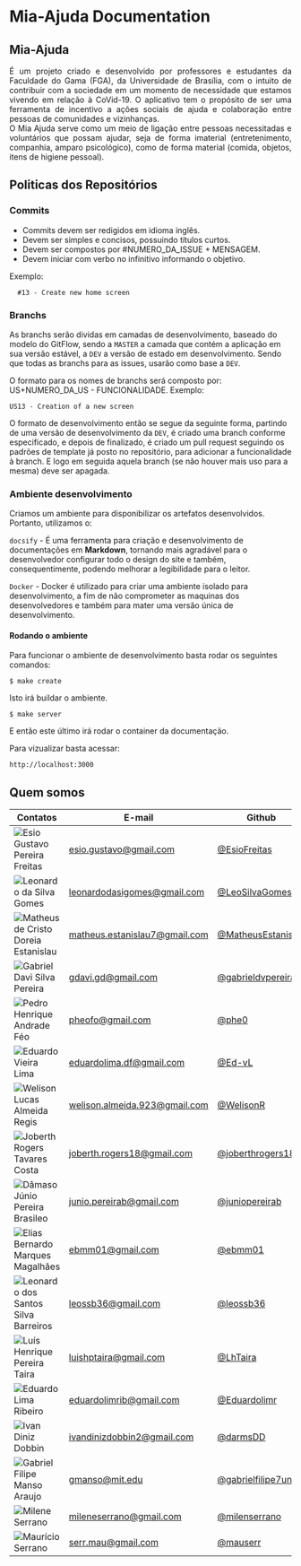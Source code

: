 # Mia-Ajuda Documentation

## Mia-Ajuda

<p align="justify">É um projeto criado e desenvolvido por professores e estudantes da Faculdade do Gama (FGA), da Universidade de Brasília, com o intuito de contribuir com a sociedade em um momento de necessidade que estamos vivendo em relação à CoVid-19. O aplicativo tem o propósito de ser uma ferramenta de incentivo a ações sociais de ajuda e colaboração entre pessoas de comunidades e vizinhanças.<br>O Mia Ajuda serve como um meio de ligação entre pessoas necessitadas e voluntários que possam ajudar, seja de forma imaterial (entretenimento, companhia, amparo psicológico), como de forma material (comida, objetos, itens de higiene pessoal).</p>

## Politicas dos Repositórios

### Commits

- Commits devem ser redigidos em idioma inglês.
- Devem ser simples e concisos, possuindo títulos curtos.
- Devem ser compostos por #NUMERO_DA_ISSUE + MENSAGEM.
- Devem iniciar com verbo no infinitivo informando o objetivo.

Exemplo:
```
  #13 - Create new home screen
```

### Branchs

As branchs serão dividas em camadas de desenvolvimento, baseado do modelo do GitFlow, sendo a `MASTER` a camada que contém a aplicação em sua versão estável, a `DEV` a versão de estado em desenvolvimento. Sendo que todas as branchs para as issues, usarão como base a `DEV`.

O formato para os nomes de branchs será composto por: US+NUMERO_DA_US - FUNCIONALIDADE.
Exemplo:
```
US13 - Creation of a new screen
```

O formato de desenvolvimento então se segue da seguinte forma, partindo de uma versão de desenvolvimento da `DEV`, é criado uma branch conforme especificado, e depois de finalizado, é criado um pull request seguindo os padrões de template já posto no repositório, para adicionar a funcionalidade à branch. E logo em seguida aquela branch (se não houver mais uso para a mesma) deve ser apagada.

### Ambiente desenvolvimento

Criamos um ambiente para disponibilizar os artefatos desenvolvidos. Portanto, utilizamos o:

`docsify` - É uma ferramenta para criação e desenvolvimento de documentações em __Markdown__, tornando mais agradável para o desenvolvedor configurar todo o design do site e também, consequentimente, podendo melhorar a legibilidade para o leitor.

`Docker` - Docker é utilizado para criar uma ambiente isolado para desenvolvimento, a fim de não comprometer as maquinas dos desenvolvedores e também para mater uma versão única de desenvolvimento.

#### Rodando o ambiente

Para funcionar o ambiente de desenvolvimento basta rodar os seguintes comandos:

    $ make create

Isto irá buildar o ambiente.

    $ make server

E então este último irá rodar o container da documentação.

Para vizualizar basta acessar:

    http://localhost:3000

## Quem somos

|Contatos                           |E-mail                       |Github           |
|-----------------------------------|-----------------------------|-----------------|
|![Esio Gustavo Pereira Freitas](https://avatars3.githubusercontent.com/u/34384624?s=460&u=a8af72d74d179b666045274181a6fd2ae3e5e661&v=4)     |esio.gustavo@gmail.com       |[@EsioFreitas](https://github.com/EsioFreitas)      |
|![Leonardo da Silva Gomes](https://avatars0.githubusercontent.com/u/61520601?s=460&u=9a0520dde157ad74a77e8e0e52b8226fffde9823&v=4)            |leonardodasigomes@gmail.com  |[@LeoSilvaGomes](https://github.com/LeoSilvaGomes)    |
|![Matheus de Cristo Doreia Estanislau](https://avatars2.githubusercontent.com/u/44438591?s=460&u=ee2bb251abf91b14dcc3295c47bda61c499f648f&v=4)|matheus.estanislau7@gmail.com|[@MatheusEstanislau](https://github.com/MatheusEstanislau) |
|![Gabriel Davi Silva Pereira](https://avatars1.githubusercontent.com/u/37307099?s=460&u=10440fe237247f4881c2fd6893d9e4a08b904deb&v=4)         |gdavi.gd@gmail.com           |[@gabrieldvpereira](https://github.com/gabrieldvpereira)  |
|![Pedro Henrique Andrade Féo](https://avatars0.githubusercontent.com/u/31973465?s=460&u=026d4e33f0f5f522433852a3c04b6aeb1f5682d8&v=4)         |pheofo@gmail.com             |[@phe0](https://github.com/phe0) |
|![Eduardo Vieira Lima](https://avatars3.githubusercontent.com/u/38573077?s=460&u=976850fe210b405e22ec4d659a27c34eba67f26e&v=4)                |eduardolima.df@gmail.com     |[@Ed-vL](https://github.com/Ed-vL)|
|![Welison Lucas Almeida Regis](https://avatars2.githubusercontent.com/u/31112450?s=460&u=33b5ca176ba317aa73794dd29e87d88548ffb455&v=4)       |welison.almeida.923@gmail.com|[@WelisonR](https://github.com/WelisonR)|
|![Joberth Rogers Tavares Costa](https://avatars2.githubusercontent.com/u/19327076?s=460&u=04381655f7d29aad171e25393265323be8ee4cdb&v=4)       |joberth.rogers18@gmail.com   |[@joberthrogers18](https://github.com/joberthrogers18) |
|![Dâmaso Júnio Pereira Brasileo](https://avatars2.githubusercontent.com/u/17153869?s=460&u=a7e763d27211be76113f050979dd09d04324a30d&v=4)      |junio.pereirab@gmail.com     |[@juniopereirab](https://github.com/juniopereirab) |
|![Elias Bernardo Marques Magalhães](https://avatars2.githubusercontent.com/u/3029276?s=460&u=bce366f1e67803321b6221878bae2780880e380a&v=4)  |ebmm01@gmail.com             |[@ebmm01](https://github.com/ebmm01) |
|![Leonardo dos Santos Silva Barreiros](https://avatars3.githubusercontent.com/u/26796127?s=460&u=555fffc844fbe239cf68e23b4320b2252c4eba76&v=4)|leossb36@gmail.com           |[@leossb36](https://github.com/leossb36)|
|![Luís Henrique Pereira Taira](https://avatars1.githubusercontent.com/u/34405790?s=460&u=672d42721fa183d547ab391f2213ed46c22578fb&v=4)       |luishptaira@gmail.com        |[@LhTaira](https://github.com/LhTaira) |
|![Eduardo Lima Ribeiro](https://avatars3.githubusercontent.com/u/26698993?s=460&u=771961e887ea1da990319f688c425ed9fdabacaf&v=4)            |eduardolimrib@gmail.com      |[@Eduardolimr](https://github.com/Eduardolimr)|
|![Ivan Diniz Dobbin](https://avatars0.githubusercontent.com/u/42387797?s=460&u=6d271b248f555700f723badb5f30a99e3cd271b2&v=4)                 |ivandinizdobbin2@gmail.com   |[@darmsDD](https://github.com/darmsDD)|
|![Gabriel Filipe Manso Araujo](https://avatars1.githubusercontent.com/u/37154573?s=460&u=6f3a8f4aa83489a2cb1efe0eec06482de1fc04e0&v=4)        |gmanso@mit.edu               |[@gabrielfilipe7unb](https://github.com/gabrielfilipe7unb)|
|![Milene Serrano](https://avatars0.githubusercontent.com/u/5303249?s=460&v=4)                    |mileneserrano@gmail.com      |[@milenserrano](https://github.com/mileneserrano)|
|![Maurício Serrano](https://avatars1.githubusercontent.com/u/5270144?s=460&v=4)                  |serr.mau@gmail.com           |[@mauserr](https://github.com/mauserr)|
